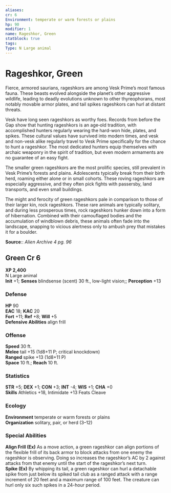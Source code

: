 ```yaml
---
aliases: 
cr: 6
Environment: temperate or warm forests or plains  
hp: 90
modifier: 1
name: Rageshkor, Green
statblock: true
tags: 
Type: N Large animal  
---
```


# Rageshkor, Green

Fierce, armored saurians, rageshkors are among Vesk Prime’s most famous fauna. These beasts evolved alongside the planet’s other aggressive wildlife, leading to deadly evolutions unknown to other thyreophorans, most notably movable armor plates, and tail spikes rageshkors can hurl at distant threats.

Vesk have long seen rageshkors as worthy foes. Records from before the Gap show that hunting rageshkors is an age‑old tradition, with accomplished hunters regularly wearing the hard-won hide, plates, and spikes. These cultural values have survived into modern times, and vesk and non-vesk alike regularly travel to Vesk Prime specifically for the chance to hunt a rageshkor. The most dedicated hunters equip themselves with archaic weaponry in the spirit of tradition, but even modern armaments are no guarantee of an easy fight.

The smaller green rageshkors are the most prolific species, still prevalent in Vesk Prime’s forests and plains. Adolescents typically break from their birth herd, roaming either alone or in small cohorts. These roving rageshkors are especially aggressive, and they often pick fights with passersby, land transports, and even small buildings.

The might and ferocity of green rageshkors pale in comparison to those of their larger kin, rock rageshkors. These rare animals are typically solitary, and during less prosperous times, rock rageshkors hunker down into a form of hibernation. Combined with their camouflaged bodies and the accumulation of windblown debris, these animals often fade into the landscape, snapping to vicious alertness only to ambush prey that mistakes it for a boulder.


**Source**:: _Alien Archive 4 pg. 96_

## Green Cr 6

**XP 2,400**  
N Large animal  
**Init** +1; **Senses** blindsense (scent) 30 ft., low-light vision;; **Perception** +13  

### Defense

**HP** 90  
**EAC** 18; **KAC** 20  
**Fort** +11; **Ref** +8; **Will** +5  
**Defensive Abilities** align frill  

### Offense

**Speed** 30 ft.  
**Melee** tail +15 (1d8+11 P; critical knockdown)  
**Ranged** spike +13 (1d8+11 P)  
**Space** 10 ft.; **Reach** 10 ft.

### Statistics

**STR** +5; **DEX** +1; **CON** +3; **INT** -4; **WIS** +1; **CHA** +0  
**Skills** Athletics +18, Intimidate +13 Feats Cleave

### Ecology

**Environment** temperate or warm forests or plains  
**Organization** solitary, pair, or herd (3–12)

### Special Abilities

**Align Frill (Ex)** As a move action, a green rageshkor can align portions of the flexible frill of its back armor to block attacks from one enemy the rageshkor is observing. Doing so increases the rageshkor’s AC by 2 against attacks from that enemy until the start of the rageshkor’s next turn.  
**Spike (Ex)** By whipping its tail, a green rageshkor can hurl a detachable spike from just below its spiked tail club as a ranged attack with a range increment of 20 feet and a maximum range of 100 feet. The creature can hurl only six such spikes in a 24-hour period.
